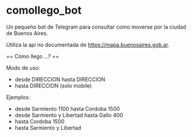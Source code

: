 # comollego_bot
Un pequeño bot de Telegram para consultar como moverse por la ciudad de Buenos Aires.

Utiliza la api no documentada de https://mapa.buenosaires.gob.ar.

== Cómo llego ...? ==
  
Modo de uso:
   - desde DIRECCION hasta DIRECCION
   - hasta DIRECCION (solo mobile)

  Ejemplos:
   - desde Sarmiento 1100 hasta Cordoba 1500
   - desde Sarmiento y Libertad hasta Gallo 400
   - hasta Cordoba 1500
   - hasta Sarmiento y Libertad
